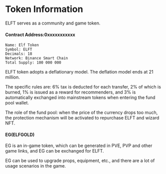 # Token Information

ELFT serves as a community and game token.

#### Contract Address:0xxxxxxxxxxx

```
Name: Elf Token
Symbol: ELFT
Decimals: 18
Network: Binance Smart Chain
Total Supply: 100 000 000
```

ELFT token adopts a deflationary model. The deflation model ends at 21 million.

The specific rules are: 6% tax is deducted for each transfer, 2% of which is burned, 1% is issued as a reward for recommenders, and 3% is automatically exchanged into mainstream tokens when entering the fund pool wallet.

The role of the fund pool: when the price of the currency drops too much, the protection mechanism will be activated to repurchase ELFT and wizard NFT.

#### EG(ELFGOLD)

EG is an in-game token, which can be generated in PVE, PVP and other game links, and EG can be exchanged for ELFT.&#x20;

EG can be used to upgrade props, equipment, etc., and there are a lot of usage scenarios in the game.
